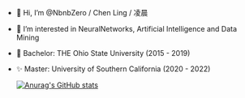 - 👋 Hi, I’m @NbnbZero / Chen Ling / 凌晨
- 👀 I’m interested in NeuralNetworks, Artificial Intelligence and Data Mining
- 🌱 Bachelor: THE Ohio State University (2015 - 2019)
- ✨ Master: University of Southern California (2020 - 2022)

  [![Anurag's GitHub stats](https://github-readme-stats.vercel.app/api?username=NbnbZero&include_all_commits=true&show_icons=true&&hide=issues,contribs&theme=dracula
)](https://github.com/NbnbZero/github-readme-stats)



<!---
NbnbZero/NbnbZero is a ✨ special ✨ repository because its `README.md` (this file) appears on your GitHub profile.
You can click the Preview link to take a look at your changes.
--->
